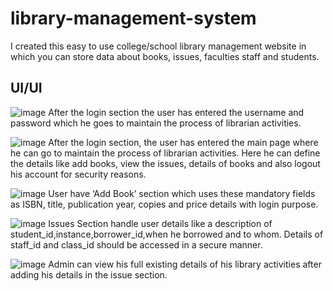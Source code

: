 # library-management-system

I created this easy to use college/school library management website in which you can store data about books, issues, faculties staff and students.
 
 ## UI/UI
 
 ![image](https://user-images.githubusercontent.com/83898334/215242442-6a4366e9-624f-4567-b964-7fb86bf9cbb3.png)
After the login section the user has entered the username and password which he goes to maintain the process of librarian activities.

![image](https://user-images.githubusercontent.com/83898334/215242480-db702bbe-92fd-4586-993a-9a4735dd831e.png)
After the login section, the user has entered the main page where he can go to maintain the process of librarian activities. Here he can define the details like add books, view the issues, details of books and also logout his account for security reasons.

![image](https://user-images.githubusercontent.com/83898334/215242492-c19c809d-4c25-4b0e-aa4d-c04682dea1d6.png)
User have ‘Add Book’ section which uses these mandatory fields as ISBN, title, publication year, copies and price details with login purpose.

![image](https://user-images.githubusercontent.com/83898334/215242528-facf7a7d-ebcb-40db-b287-9e19d91c1f0b.png)
Issues Section handle user details like a description of student_id,instance,borrower_id,when he borrowed and to whom. Details of staff_id and class_id should be accessed in a secure manner.

![image](https://user-images.githubusercontent.com/83898334/215242545-0f618ddf-9a1b-4e39-a00a-1ff9bcb8e220.png)
Admin can view his full existing details of his library activities after adding his details in the issue section.
